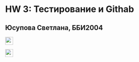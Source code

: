 
# HW 3: Тестирование и Githab
## Юсупова Светлана, ББИ2004

[<img src="https://s18955.pcdn.co/wp-content/uploads/2018/02/github.png" width="25"/>](https://github.com/SvetlanaYusupova/TZ-3/blob/main/.github/workflows/1.yml)

[<img src="https://s18955.pcdn.co/wp-content/uploads/2018/02/github.png" width="25"/>](https://raw.githack.com/SvetlanaYusupova/TZ-3/main/.github/workflows/1.yml)
